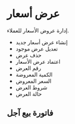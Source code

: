 # عرض أسعار
إدارة عروض الأسعار للعملاء.
- إنشاء عرض أسعار جديد
- تعديل عرض موجود
- حذف عرض
- اعتماد عرض الأسعار
- رقم العرض 
- الكمية المعروضة 
- السعر المعروض 
- شروط العرض
- حالة العرض 
## فاتورة بيع آجل
